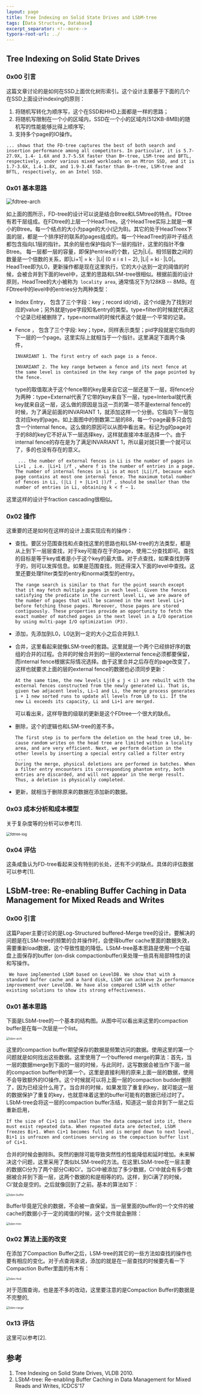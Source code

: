 ```yaml
---
layout: page
title: Tree Indexing on Solid State Drives and LSbM-tree
tags: [Data Structure, Database]
excerpt_separator: <!--more-->
typora-root-url: ../
---
```


## Tree Indexing on Solid State Drives

### 0x00 引言

 这篇文章讨论的是如何在SSD上面优化树形索引。这个设计主要基于下面的几个在SSD上面设计indexing的原则：

1. 将随机写转化为顺序写，这个在SSD和HHD上面都是一样的思路；
2. 将随机写限制在一个小的区域内，SSD在一个小的区域内(512KB-8MB)的随机写的性能能够比得上顺序写;
3. 支持多个page的IO操作。

```
... shows that the FD-tree captures the best of both search and insertion performance among all competitors. In particular, it is 5.7-27.9X, 1.4- 1.6X and 3.7-5.5X faster than B+-tree, LSM-tree and BFTL, respectively, under various mixed workloads on an Mtron SSD, and it is 1.7-3.6X, 1.4-1.8X, and 1.9-3.4X faster than B+-tree, LSM-tree and BFTL, respectively, on an Intel SSD.
```

### 0x01 基本思路

![fdtree-arch](/assets/img/fdtree-arch.png)

 如上面的图所示，FD-tree的设计可以说是结合Btree和LSMtree的特点。FDtree有若干层组成。在FDtree的上层一个HeadTree。这个HeadTree实际上就是一棵小的Btree。每一个结点的大小为page的大小(记为B)。其它的处于HeadTreex下面的层，都是一个排序好的联系的pages组成的。每一个HeadTree的非叶子结点都包含指向L1层的指针。其余的层也保护指向下一层的指针，这里的指针不像Btree。 每一层都一层的容量，即保护entries的个数，记为|Li|。相邻层数之间的数量是一个倍数的关系，即|Li+1| = k · |Li| (0 ≤ i ≤ l − 2), |Li| = ki · |L0|。HeadTree即为L0，更新操作都是现在这里执行，它的大小达到一定的阈值的时候，会被合并到下面的level中，这里的思路和LSM-tree很相似。根据前面的设计原则，HeadTree的大小被称为` locality area`, 通常情况下为128KB -- 8MB。在FDtree中的level中的entries分为两种类型：

* Index Entry， 包含了三个字段：key；record id(rid)，这个rid是为了找到对应的value；另外就是type字段知名entry的类型。type=filter的时候就代表这个记录已经被删除了，type=normal的时候代表这个就是一个平常的记录。

* Fence ， 包含了三个字段: key；type，同样表示类型；pid字段就是它指向的下一层的一个page。这里实际上就相当于一个指针。这里满足下面两个条件，

  ```
  INVARIANT 1. The first entry of each page is a fence.
  
  INVARIANT 2. The key range between a fence and its next fence at the same level is contained in the key range of the page pointed by the fence.
  ```

  type的取值取决于这个fence带的key是来自它这一层还是下一层，将fence分为两种：type=External代表了它带的key来自下一层，type=Interbal就代表key就来自这一层，这么做的原因是当这一页的第一项不是external fence的时候，为了满足前面的INVARIANT 1，就添加这样一个分册。它指向下一层包含对应key的page。如上面图中的倒数第二层的88，每一个page最多只会包含一个internal  fence。这么做的原因可以从图中看出来。标记为g的page对于的88的key它不好从下一层选择key，这样就直接冲本层选择一个。由于internal fence的存在是为了满足INVARIANT 1，所以最对就只要一个就可以了，多的也没有存在的意义。

  ```
   ... the number of external fences in Li is the number of pages in Li+1 , i.e. |Li+1 |/f , where f is the number of entries in a page. The number of internal fences in Li is at most |Li|/f, because each page contains at most one internal fence. The maximum total number of fences in Li, (|Li | + |Li+1 |)/f , should be smaller than the number of entries in Li, obtaining k < f − 1.
  ```

 这里这样的设计于fraction cascading很相似。

### 0x02 操作

  这重要的还是如何在这样的设计上面实现应有的操作：

* 查找。要区分范围查找和点查找这里的思路也和LSM-tree的方法类型，都是从上到下一层层查找，对于key可能存在于的page，使用二分查找即可。查找的目标是等于key或者是小于这个key的最大值。对于点查找，如果查找到等于的，则可以发挥信息。如果是范围查找，则还得深入下面的level中查找。这里还要处理filter类型的entry和normal类型的entry。

  ```
  The range search is similar to that for the point search except that it may fetch multiple pages in each level. Given the fences satisfying the predicate in the current level Li, we are aware of the number of pages that will be scanned in the next level Li+1 before fetching those pages. Moreover, those pages are stored contiguously. These properties provide an opportunity to fetch the exact number of matched pages in the next level in a I/O operation by using multi-page I/O optimization (P3).
  ```

* 添加，先添加到L0，L0达到一定的大小之后合并到L1.

* 合并，这里看起来就像LSM-tree的套路。这里就是一个两个已经排好序的数组的合并的过程。合并的时候合并到的一层的external fence必须都要保留，而internal fence根据实际情况选择。由于这里合并之后存在的page改变了，这样也就要求上面的层的external fence的数据也必须同步更新：

  ```
  At the same time, the new levels Lj(0 ≤ j < i) are rebuilt with the external fences constructed from the newly generated Li. That is, given two adjacent levels, Li−1 and Li, the merge process generates i + 1 new sorted runs to update all levels from L0 to Li. If the new Li exceeds its capacity, Li and Li+1 are merged. 
  ```

  可以看出来，这样导致的级联的更新是这个FDtree一个很大的缺点。

* 删除，这个的逻辑也和LSM-tree的差不多。

  ```
  The first step is to perform the deletion on the head tree L0, be- cause random writes on the head tree are limited within a locality area, and are very efficient. Next, we perform deletion in the other levels by inserting a special entry called a filter entry
  ....
  During the merge, physical deletions are performed in batches. When a filter entry encounters its corresponding phantom entry, both entries are discarded, and will not appear in the merge result. Thus, a deletion is physically completed.
  ```

* 更新，就相当于删除原来的数据在添加新的数据。

### 0x03 成本分析和成本模型

关于复杂度等的分析可以参考[1].

<img src="/assets/img/fdtree-log.png" alt="fdtree-log" style="zoom:67%;" />

### 0x04 评估

  这条咸鱼认为FD-tree看起来没有特别的长处，还有不少的缺点。具体的评估数据可以参考[1].

## LSbM-tree: Re-enabling Buffer Caching in Data Management for Mixed Reads and Writes

### 0x00 引言

  这篇Paper主要讨论的是Log-Structured buffered-Merge tree的设计。要解决的问题是在LSM-tree的频繁的合并操作时，会使得buffer cache里面的数据失效，需要重新load数据，这个导致性能的降低。LSbM-tree基本思路是使用一个在磁盘上面保存的buffer (on-disk compactionbuffer)来处理一些具有局部特性的读和写操作。

```
 We have implemented LSbM based on LevelDB. We show that with a standard buffer cache and a hard disk, LSbM can achieve 2x performance improvement over LevelDB. We have also compared LSbM with other existing solutions to show its strong effectiveness.
```

### 0x01 基本思路

下面是LSbM-tree的一个基本的结构图。从图中可以看出来这里的compaction buffer是在每一次层是一个list。

<img src="/assets/img/lsbm-arch.png" alt="lsbm-arch" style="zoom:50%;" />

  这里的compaction buffer期望保存的数据是频繁访问的数据。使用这里的第一个问题就是如何找出这些数据。这里使用了一个buffered merge的算法：首先，当一层的数据merge到下面的一层的时候，与此同时，这写数据会被当作下面一层的compaction buffer中的第一个。这里是直接利用的原来上面一层的数据，使用不会导致额外的IO操作。这个时候就可以将上面一层的compaction budder删除了，因为已经没什么用了。当合并的时候，如果发现了重复的key，就可能这一层的数据保护了重复的key，也就意味着这里的buffer可能有的数据已经过时了。LSbM-tree会将这一层的compaction buffer冻结，知道这一层合并到下一层之后重新启用，

```
If the size of Ci+1 is smaller than the data compacted into it, there must exist repeated data. When repeated data are detected, LSbM freezes Bi+1. When Ci+1 becomes full and is merged down to next level, Bi+1 is unfrozen and continues serving as the compaction buffer list of Ci+1.
```

合并的时候会删除Bi。突然的删除可能导致突然性的性能降低和延时增加。未来解决这个问题，这里采用了类似bLSM-tree的方法。在这里LSbM-tree在一层主要的数据Ci分为了两个部分Ci和Ci'。当Ci中被添加了多少数据，Ci‘中就会有多少数据被合并到下面一层，这两个数据的和是相等的的。这样，到Ci满了的时候，Ci‘就会是空的。之后就像回到了之前。基本的算法如下：

<img src="/assets/img/lsbm-buffer.png" alt="lsbm-buffer" style="zoom:50%;" />

 Buffer毕竟是冗余的数据，不会被一直保留。当一层里面的buffer的一个文件的被cache的数据小于一定的阈值的时候，这个文件就会删除：

<img src="/assets/img/lsbm-trim.png" alt="lsbm-trim" style="zoom:50%;" />

### 0x02 算法上面的改变

  在添加了Compaction Buffer之后，LSM-tree的其它的一些方法如查找的操作也要有相应的变化。对于点查询来说，添加的就是在一层查找的时候要先看一下Compaction Buffer里面的有木有：

<img src="/assets/img/lsbm-find.png" alt="lsbm-find" style="zoom:50%;" />

 对于范围查询，也是差不多的改动，这里要注意的是Compaction Buffer的数据是不完整的,

<img src="/assets/img/lsbm-range.png" alt="lsbm-range" style="zoom:50%;" />

### 0x13 评估

 这里可以参考[2].

## 参考

1. Tree Indexing on Solid State Drives, VLDB 2010.
2. LSbM-tree: Re-enabling Buffer Caching in Data Management for Mixed Reads and Writes, ICDCS'17